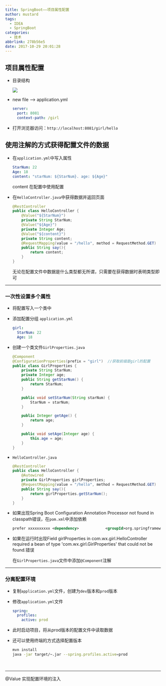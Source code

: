 ```yaml
---
title: SpringBoot——项目属性配置
author: mustard
tags:
  - IDEA
  - SpringBoot
categories:
  - 技术
abbrlink: 278b56e5
date: 2017-10-29 20:01:28
---
```


## 项目属性配置

- 目录结构

  ![](https://vgy.me/4cHX62.png)

- new file --> application.yml

  ```yml
  server:
    port: 8081
    context-path: /girl
  ```

- 打开浏览器访问：`http://localhost:8081/girl/hello`



## 使用注解的方式获得配置文件的数据

- 在`application.yml`中写入属性

  ```yml
  StarNum: 22
  Age: 18
  content: "starNum: ${StarNum}. age: ${Age}"
  ```

  content 在配置中使用配置

- 在`HelloController.java`中获得数据并返回页面

  ```java
  @RestController
  public class HelloController {
      @Value("${StarNum}")
      private String StarNum;
      @Value("${Age}")
      private Integer Age;
      @Value("${content}")
      private String content;
      @RequestMapping(value = "/hello", method = RequestMethod.GET)
      public String say(){
          return content;
      }
  }
  ```

  无论在配置文件中数据是什么类型都无所谓，只需要在获得数据时表明类型即可

***

### 一次性设置多个属性

- 将配置写入一个类中

- 添加配置分组 `application.yml`

  ```yml
  girl:
    StarNum: 22
    Age: 18
  ```

- 创建一个类文件`GirlProperties.java`

  ```java
  @Component
  @ConfigurationProperties(prefix = "girl")  //获取前缀是girl的配置
  public class GirlProperties {
      private String StarNum;
      private Integer age;
      public String getStarNum() {
          return StarNum;
      }

      public void setStarNum(String starNum) {
          StarNum = starNum;
      }

      public Integer getAge() {
          return age;
      }

      public void setAge(Integer age) {
          this.age = age;
      }
  }
  ```

- `HelloController.java`

  ```java
  @RestController
  public class HelloController {
      @Autowired
      private GirlProperties girlProperties;
      @RequestMapping(value = "/hello", method = RequestMethod.GET)
      public String say(){
          return girlProperties.getStarNum();
      }
  }

  ```

- 如果出现Spring Boot Configuration Annotation Processor not found in classpath错误，在`pom.xml`中添加依赖

  ```xml
  prefer xxxxxxxxxx <dependency>            <groupId>org.springframework.boot</groupId>            <artifactId>spring-boot-configuration-processor</artifactId>            <optional>true</optional></dependency>

  ```

- 如果在运行时出现Field girlProperties in com.wx.girl.HelloController required a bean of type 'com.wx.girl.GirlProperties' that could not be found.错误

  在`GirlProperties.java`文件中添加`@Component`注解


***

### 分离配置环境

- 复制`application.yml`文件，创建为`dev`版本和`prod`版本

- 修改`application.yml`文件

  ```yml
  spring:
    profiles:
      active: prod
  ```

- 此时启动项目，将从prod版本的配置文件中读取数据

- 还可以使用终端的方式选择配置版本

  ```bash
  mvn install
  java -jar target/~.jar --spring.profiles.active=prod
  ```

  ​

***

@Value 实现配置环境的注入

